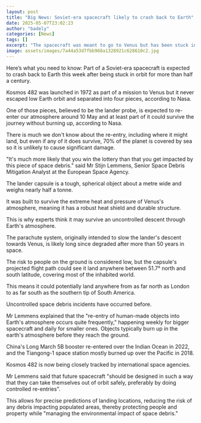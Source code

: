 ```yaml
---
layout: post
title: "Big News: Soviet-era spacecraft likely to crash back to Earth"
date: 2025-05-07T23:02:23
author: "badely"
categories: [News]
tags: []
excerpt: "The spacecraft was meant to go to Venus but has been stuck in orbit for more than 50 years."
image: assets/images/7a44a53d7fbb968a1328921c628610c2.jpg
---
```


Here’s what you need to know: Part of a Soviet-era spacecraft is expected to crash back to Earth this week after being stuck in orbit for more than half a century.

Kosmos 482 was launched in 1972 as part of a mission to Venus but it never escaped low Earth orbit and separated into four pieces, according to Nasa.

One of those pieces, believed to be the lander probe, is expected to re-enter our atmosphere around 10 May and at least part of it could survive the journey without burning up, according to Nasa. 

There is much we don't know about the re-entry, including where it might land, but even if any of it does survive, 70% of the planet is covered by sea so it is unlikely to cause significant damage.

"It's much more likely that you win the lottery than that you get impacted by this piece of space debris." said Mr Stijn Lemmens, Senior Space Debris Mitigation Analyst at the European Space Agency.

The lander capsule is a tough, spherical object about a metre wide and weighs nearly half a tonne. 

It was built to survive the extreme heat and pressure of Venus's atmosphere, meaning it has a robust heat shield and durable structure.

This is why experts think it may survive an uncontrolled descent through Earth's atmosphere.

The parachute system, originally intended to slow the lander's descent towards Venus, is likely long since degraded after more than 50 years in space.

The risk to people on the ground is considered low, but the capsule's projected flight path could see it land anywhere between 51.7° north and south latitude, covering most of the inhabited world.

This means it could potentially land anywhere from as far north as London to as far south as the southern tip of South America.

Uncontrolled space debris incidents have occurred before.

Mr Lemmens explained that the "re-entry of human-made objects into Earth's atmosphere occurs quite frequently," happening weekly for bigger spacecraft and daily for smaller ones. Objects typically burn up in the earth's atmosphere before they reach the ground. 

China's Long March 5B booster re-entered over the Indian Ocean in 2022, and the Tiangong-1 space station mostly burned up over the Pacific in 2018.

Kosmos 482 is now being closely tracked by international space agencies.

Mr Lemmens said that future spacecraft "should be designed in such a way that they can take themselves out of orbit safely, preferably by doing controlled re-entries".

This allows for precise predictions of landing locations, reducing the risk of any debris impacting populated areas, thereby protecting people and property while "managing the environmental impact of space debris."

